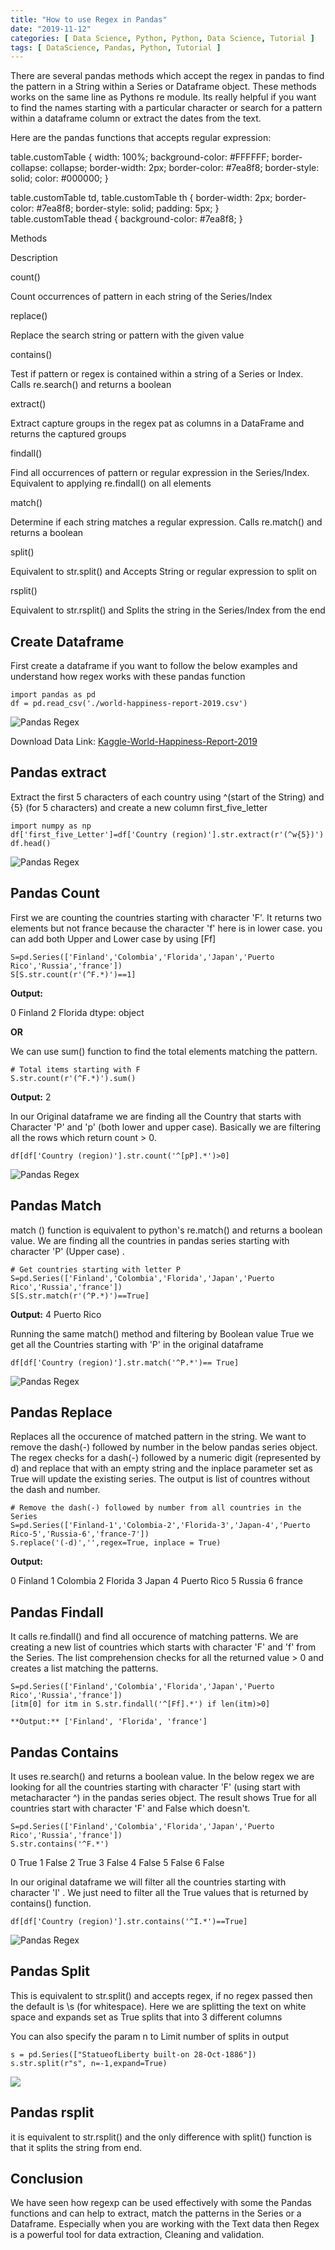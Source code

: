 ```yaml
---
title: "How to use Regex in Pandas"
date: "2019-11-12"
categories: [ Data Science, Python, Python, Data Science, Tutorial ]
tags: [ DataScience, Pandas, Python, Tutorial ]
---
```


There are several pandas methods which accept the regex in pandas to find the pattern in a String within a Series or Dataframe object. These methods works on the same line as Pythons re module. Its really helpful if you want to find the names starting with a particular character or search for a pattern within a dataframe column or extract the dates from the text.

Here are the pandas functions that accepts regular expression:

table.customTable { width: 100%; background-color: #FFFFFF; border-collapse: collapse; border-width: 2px; border-color: #7ea8f8; border-style: solid; color: #000000; } <div></div> table.customTable td, table.customTable th { border-width: 2px; border-color: #7ea8f8; border-style: solid; padding: 5px; } <div></div> table.customTable thead { background-color: #7ea8f8; }

Methods

Description

count()

Count occurrences of pattern in each string of the Series/Index

replace()

Replace the search string or pattern with the given value

contains()

Test if pattern or regex is contained within a string of a Series or Index. Calls re.search() and returns a boolean

extract()

Extract capture groups in the regex pat as columns in a DataFrame and returns the captured groups

findall()

Find all occurrences of pattern or regular expression in the Series/Index. Equivalent to applying re.findall() on all elements

match()

Determine if each string matches a regular expression. Calls re.match() and returns a boolean

split()

Equivalent to str.split() and Accepts String or regular expression to split on

rsplit()

Equivalent to str.rsplit() and Splits the string in the Series/Index from the end

## **Create Dataframe**

First create a dataframe if you want to follow the below examples and understand how regex works with these pandas function

```
import pandas as pd
df = pd.read_csv('./world-happiness-report-2019.csv')
```

![Pandas Regex](/images/2019/11/image-8.png)

Download Data Link: [Kaggle-World-Happiness-Report-2019](https://www.kaggle.com/PromptCloudHQ/world-happiness-report-2019/download)

## **Pandas extract**

Extract the first 5 characters of each country using ^(start of the String) and {5} (for 5 characters) and create a new column first_five_letter

```
import numpy as np
df['first_five_Letter']=df['Country (region)'].str.extract(r'(^w{5})')
df.head()
```

![Pandas Regex](/images/2019/11/image-9.png)

## **Pandas Count**

First we are counting the countries starting with character 'F'. It returns two elements but not france because the character 'f' here is in lower case. you can add both Upper and Lower case by using [Ff]

```
S=pd.Series(['Finland','Colombia','Florida','Japan','Puerto Rico','Russia','france'])
S[S.str.count(r'(^F.*)')==1]
```

**Output:**

0 Finland
2 Florida
dtype: object

**OR**

We can use sum() function to find the total elements matching the pattern.

```
# Total items starting with F
S.str.count(r'(^F.*)').sum()
```

**Output:** 2

In our Original dataframe we are finding all the Country that starts with Character 'P' and 'p' (both lower and upper case). Basically we are filtering all the rows which return count > 0.

```
df[df['Country (region)'].str.count('^[pP].*')>0]
```

![Pandas Regex](/images/2019/11/image-4.png)

## **Pandas Match**

match () function is equivalent to python's re.match() and returns a boolean value. We are finding all the countries in pandas series starting with character 'P' (Upper case) .

```
# Get countries starting with letter P
S=pd.Series(['Finland','Colombia','Florida','Japan','Puerto Rico','Russia','france'])
S[S.str.match(r'(^P.*)')==True]
```

**Output:** 4 Puerto Rico

Running the same match() method and filtering by Boolean value True we get all the Countries starting with 'P' in the original dataframe

```
df[df['Country (region)'].str.match('^P.*')== True]
```

![Pandas Regex](/images/2019/11/image-5.png)

## **Pandas Replace**

Replaces all the occurence of matched pattern in the string. We want to remove the dash(-) followed by number in the below pandas series object. The regex checks for a dash(-) followed by a numeric digit (represented by d) and replace that with an empty string and the inplace parameter set as True will update the existing series. The output is list of countres without the dash and number.

```
# Remove the dash(-) followed by number from all countries in the Series
S=pd.Series(['Finland-1','Colombia-2','Florida-3','Japan-4','Puerto Rico-5','Russia-6','france-7'])
S.replace('(-d)','',regex=True, inplace = True)
```

**Output:**

0 Finland
1 Colombia
2 Florida
3 Japan
4 Puerto Rico
5 Russia
6 france

## **Pandas Findall**

It calls re.findall() and find all occurence of matching patterns. We are creating a new list of countries which starts with character 'F' and 'f' from the Series. The list comprehension checks for all the returned value > 0 and creates a list matching the patterns.

```
S=pd.Series(['Finland','Colombia','Florida','Japan','Puerto Rico','Russia','france'])
[itm[0] for itm in S.str.findall('^[Ff].*') if len(itm)>0]
```

```
**Output:** ['Finland', 'Florida', 'france']
```

## **Pandas Contains**

It uses re.search() and returns a boolean value. In the below regex we are looking for all the countries starting with character 'F' (using start with metacharacter ^) in the pandas series object. The result shows True for all countries start with character 'F' and False which doesn't.

```
S=pd.Series(['Finland','Colombia','Florida','Japan','Puerto Rico','Russia','france'])
S.str.contains('^F.*')
```

0 True
1 False
2 True
3 False
4 False
5 False
6 False

In our original dataframe we will filter all the countries starting with character 'I' . We just need to filter all the True values that is returned by contains() function.

```
df[df['Country (region)'].str.contains('^I.*')==True]
```

![Pandas Regex](/images/2019/11/image-6.png)

## **Pandas Split**

This is equivalent to str.split() and accepts regex, if no regex passed then the default is \s (for whitespace). Here we are splitting the text on white space and expands set as True splits that into 3 different columns

You can also specify the param n to Limit number of splits in output

```
s = pd.Series(["StatueofLiberty built-on 28-Oct-1886"])
s.str.split(r"s", n=-1,expand=True)
```

![](/images/2019/11/image-7.png)

## **Pandas rsplit**

it is equivalent to str.rsplit() and the only difference with split() function is that it splits the string from end.

## **Conclusion**

We have seen how regexp can be used effectively with some the Pandas functions and can help to extract, match the patterns in the Series or a Dataframe. Especially when you are working with the Text data then Regex is a powerful tool for data extraction, Cleaning and validation.
